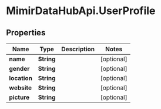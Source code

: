 # MimirDataHubApi.UserProfile

## Properties
Name | Type | Description | Notes
------------ | ------------- | ------------- | -------------
**name** | **String** |  | [optional] 
**gender** | **String** |  | [optional] 
**location** | **String** |  | [optional] 
**website** | **String** |  | [optional] 
**picture** | **String** |  | [optional] 


